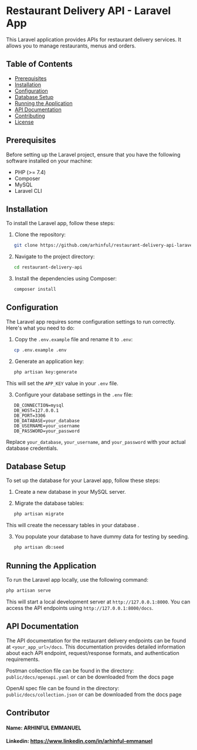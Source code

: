 # Restaurant Delivery API - Laravel App

This Laravel application provides APIs for restaurant delivery 
services. It allows you to manage restaurants, menus and orders.

## Table of Contents

- [Prerequisites](#prerequisites)
- [Installation](#installation)
- [Configuration](#configuration)
- [Database Setup](#database-setup)
- [Running the Application](#running-the-application)
- [API Documentation](#api-documentation)
- [Contributing](#contributing)
- [License](#license)

## Prerequisites

Before setting up the Laravel project, ensure that you have the following software installed on your machine:

- PHP (>= 7.4)
- Composer
- MySQL
- Laravel CLI

## Installation

To install the Laravel app, follow these steps:

1. Clone the repository:

```bash
   git clone https://github.com/arhinful/restaurant-delivery-api-laravel.git
```
2. Navigate to the project directory:
```bash
   cd restaurant-delivery-api
```
3. Install the dependencies using Composer:
```bash
   composer install
```
## Configuration

The Laravel app requires some configuration settings to run correctly. Here's what you need to do:

1. Copy the `.env.example` file and rename it to `.env`:
```bash
   cp .env.example .env
```
2. Generate an application key:
```bash
   php artisan key:generate
```
   This will set the `APP_KEY` value in your `.env` file.

3. Configure your database settings in the `.env` file:
```
   DB_CONNECTION=mysql
   DB_HOST=127.0.0.1
   DB_PORT=3306
   DB_DATABASE=your_database
   DB_USERNAME=your_username
   DB_PASSWORD=your_password
```
   Replace `your_database`, `your_username`, and `your_password` with your actual database credentials.

## Database Setup

To set up the database for your Laravel app, follow these steps:

1. Create a new database in your MySQL server.

2. Migrate the database tables:
```bash
   php artisan migrate
```
This will create the necessary tables in your database .

3. You populate your database to have dummy data for testing 
by seeding.
```bash
   php artisan db:seed
```

## Running the Application

To run the Laravel app locally, use the following command:
```bash
php artisan serve
```
This will start a local development server at `http://127.0.0.1:8000`.
You can access the API endpoints using `http://127.0.0.1:8000/docs`.

## API Documentation

The API documentation for the restaurant delivery endpoints can be found at `<your_app_url>/docs`. This documentation provides detailed information about each API endpoint, request/response formats, and authentication requirements.

Postman collection file can be found in the directory:
`public/docs/openapi.yaml` or can be downloaded from the docs page

OpenAI spec file can be found in the directory:
`public/docs/collection.json` or can be downloaded from the docs page


## Contributor
#### Name: ARHINFUL EMMANUEL
#### Linkedin: https://www.linkedin.com/in/arhinful-emmanuel


